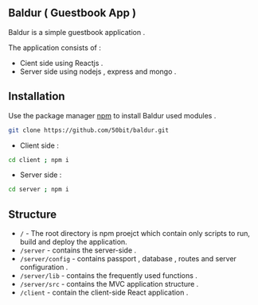 ## Baldur ( Guestbook App )

Baldur is a simple guestbook application .

The application consists of :
* Cient side using Reactjs .
* Server side using nodejs , express and mongo .

## Installation

Use the package manager [npm](https://www.npmjs.com/) to install Baldur used modules .
```bash
git clone https://github.com/50bit/baldur.git
```
* Client side :
```bash
cd client ; npm i
```
* Server side :
```bash
cd server ; npm i
```

## Structure
* `/` - The root directory is npm proejct which contain only scripts to run, build and deploy the application.
* `/server` - contains the server-side .
* `/server/config` - contains passport , database , routes and server configuration . 
* `/server/lib` - contains the frequently used functions .
* `/server/src` - contains the MVC application structure .
* `/client` - contain the client-side React application .
